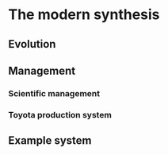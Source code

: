 # The modern synthesis

## Evolution

## Management

### Scientific management

### Toyota production system

## Example system
